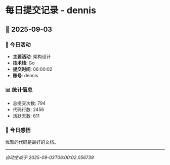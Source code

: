 # 每日提交记录 - dennis

## 📅 2025-09-03

### 🎯 今日活动
- **主要活动**: 架构设计
- **技术栈**: Go
- **提交时间**: 06:00:02
- **账号**: dennis

### 📊 统计信息
- 总提交次数: 794
- 代码行数: 2456
- 活跃天数: 611

### 💭 今日感悟
优雅的代码是最好的文档。

---
*自动生成于 2025-09-03T06:00:02.056739*
